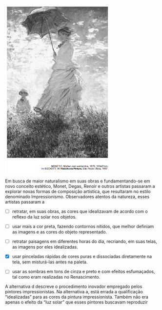 

![](7d53d03b-acc1-50c7-677c-b3d396a60acf.png)

Em busca de maior naturalismo em suas obras e fundamentando-se em novo conceito estético, Monet, Degas, Renoir e outros artistas passaram a explorar novas formas de composição artística, que resultaram no estilo denominado Impressionismo. Observadores atentos da natureza, esses artistas passaram a



- [ ] retratar, em suas obras, as cores que idealizavam de acordo com o reflexo da luz solar nos objetos.
- [ ] usar mais a cor preta, fazendo contornos nítidos, que melhor definiam as imagens e as cores do objeto representado.
- [ ] retratar paisagens em diferentes horas do dia, recriando, em suas telas, as imagens por eles idealizadas.
- [x] usar pinceladas rápidas de cores puras e dissociadas diretamente na tela, sem misturá-las antes na paleta.
- [ ] usar as sombras em tons de cinza e preto e com efeitos esfumaçados, tal como eram realizadas no Renascimento.


A alternativa d descreve o procedimento inovador empregado pelos pintores impressionistas. Na alternativa a, está errada a qualificação “idealizadas” para as cores da pintura impressionista. Também não era apenas o efeito da “luz solar” que esses pintores buscavam reproduzir
